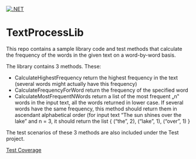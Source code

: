 [![.NET](https://github.com/akorez/TextProcessLib/actions/workflows/tests.yml/badge.svg)](https://github.com/akorez/TextProcessLib/actions/workflows/tests.yml) 
# TextProcessLib
This repo contains a sample library code and test methods that calculate the frequency of the words in the given text on a word-by-word basis.

The library contains 3 methods. These:

- CalculateHighestFrequency return the highest frequency in the text (several words might actually have this frequency) 
- CalculateFrequencyForWord return the frequency of the specified word 
- CalculateMostFrequentNWords return a list of the most frequent „n‟ words in the input text, all the words returned in lower case. If several words have the same frequency, this method should return them in ascendant alphabetical order (for input text “The sun shines over the lake” and n = 3, it should return the list { (“the”, 2), (“lake”, 1), (“over”, 1) } 


The test scenarios of these 3 methods are also included under the Test project.

[Test Coverage](https://github.com/akorez/TextProcessLib/actions/runs/8914373902)






